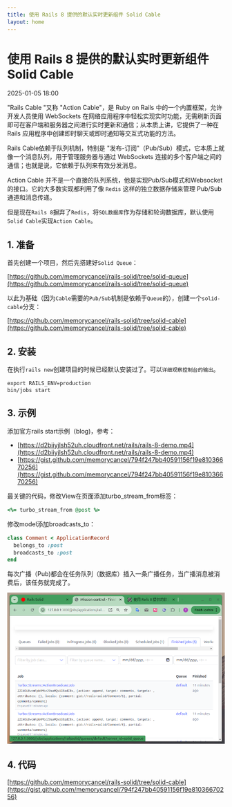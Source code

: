 ```yaml
---
title: 使用 Rails 8 提供的默认实时更新组件 Solid Cable
layout: home
---
```


# 使用 Rails 8 提供的默认实时更新组件 Solid Cable

2025-01-05 18:00

"Rails Cable "又称 "Action Cable"，是 Ruby on Rails 中的一个内置框架，允许开发人员使用 WebSockets 在网络应用程序中轻松实现实时功能，无需刷新页面即可在客户端和服务器之间进行实时更新和通信；从本质上讲，它提供了一种在 Rails 应用程序中创建即时聊天或即时通知等交互式功能的方法。

Rails Cable依赖于队列机制，特别是 "发布-订阅"（Pub/Sub）模式，它本质上就像一个消息队列，用于管理服务器与通过 WebSockets 连接的多个客户端之间的通信；也就是说，它依赖于队列来有效分发消息。

Action Cable 并不是一个直接的队列系统，他是实现Pub/Sub模式和Websocket的接口。它的大多数实现都利用了像 `Redis` 这样的独立数据存储来管理 Pub/Sub 通道和消息传递。

但是现在`Rails 8`摒弃了`Redis`，将`SQL数据库`作为存储和轮询数据库，默认使用`Solid Cable`实现`Action Cable`。

## 1. 准备

首先创建一个项目，然后先搭建好`Solid Queue`：

[https://github.com/memorycancel/rails-solid/tree/solid-queue](https://github.com/memorycancel/rails-solid/tree/solid-queue)

以此为基础（因为`Cable`需要的`Pub/Sub`机制是依赖于`Queue`的），创建一个`solid-cable`分支：

[https://github.com/memorycancel/rails-solid/tree/solid-cable](https://github.com/memorycancel/rails-solid/tree/solid-cable)

## 2. 安装

在执行`rails new`创建项目的时候已经默认安装过了。可以`详细观察控制台的输出`。

```
export RAILS_ENV=production
bin/jobs start
```

## 3. 示例

添加官方rails start示例（blog)，参考：

+ [https://d2biiyjlsh52uh.cloudfront.net/rails/rails-8-demo.mp4](https://d2biiyjlsh52uh.cloudfront.net/rails/rails-8-demo.mp4)
+ [https://gist.github.com/memorycancel/794f247bb40591156f19e81036670256](https://gist.github.com/memorycancel/794f247bb40591156f19e81036670256)


最关键的代码，修改View在页面添加turbo_stream_from标签：
```ruby
<%= turbo_stream_from @post %>
```
修改model添加broadcasts_to：
```ruby
class Comment < ApplicationRecord
  belongs_to :post
  broadcasts_to :post
end
```

每次广播（Pub)都会在任务队列（数据库）插入一条广播任务，当广播消息被消费后，该任务就完成了。

![1](../assets/images/2025-01-05/1.png)

## 4. 代码

[https://github.com/memorycancel/rails-solid/tree/solid-cable](https://gist.github.com/memorycancel/794f247bb40591156f19e81036670256)
